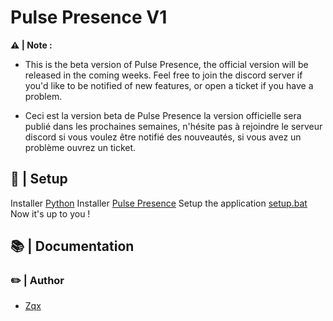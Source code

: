<h1>
  Pulse Presence V1
</h1>

**⚠️ | Note :**
- This is the beta version of Pulse Presence, the official version will be released in the coming weeks. Feel free to join the discord server if you'd like to be notified of new features, or open a ticket if you have a problem.
  
- Ceci est la version beta de Pulse Presence la version officielle sera publié dans les prochaines semaines, n'hésite pas à rejoindre le serveur discord si vous voulez être notifié des nouveautés, si vous avez un problème ouvrez un ticket.

## 🔩 | Setup
Installer [Python](https://www.python.org/ftp/python/3.10.0/python-3.10.0-amd64.exe)
Installer [Pulse Presence]([https://github.com/OpenSourceCor/XPHONE/releases](https://github.com/Pulse-Presence/Pulse-Presence))
Setup the application [setup.bat](https://github.com/Pulse-Presence/Pulse-Presence/blob/main/setup.bat)
Now it's up to you !

## 📚 | Documentation


 ### ✏️ | Author
- [Zqx](https://github.com/ZqxDev)
